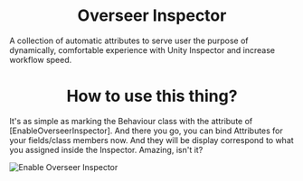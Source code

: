 <h1 align="center">Overseer Inspector</h1>
A collection of automatic attributes to serve user the purpose of dynamically, comfortable experience with Unity Inspector and increase workflow speed.

<h1 align="center">How to use this thing?</h1>
It's as simple as marking the Behaviour class with the attribute of [EnableOverseerInspector]. And there you go, you can bind Attributes for your fields/class members now. And they will be display correspond to what you assigned inside the Inspector. Amazing, isn't it?

![Enable Overseer Inspector](https://i.imgur.com/2eCmE1k.png)
